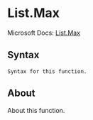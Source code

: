 # List.Max

Microsoft Docs: [List.Max](https://docs.microsoft.com/en-us/powerquery-m/list-max)

## Syntax

```
Syntax for this function.
```

## About

About this function.


